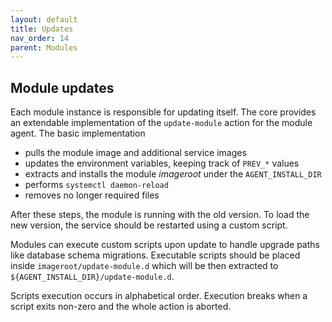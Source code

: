 ```yaml
---
layout: default
title: Updates
nav_order: 14
parent: Modules
---
```


## Module updates

Each module instance is responsible for updating itself.
The core provides an extendable implementation of the `update-module` action for the module agent.
The basic implementation 

- pulls the module image and additional service images
- updates the environment variables, keeping track of `PREV_*` values
- extracts and installs the module _imageroot_ under the `AGENT_INSTALL_DIR`
- performs `systemctl daemon-reload`
- removes no longer required files

After these steps, the module is running with the old version. To load the new version,
the service should be restarted using a custom script.

Modules can execute custom scripts upon update to handle upgrade paths like database schema migrations.
Executable scripts should be placed inside `imageroot/update-module.d` which will be then extracted to `${AGENT_INSTALL_DIR}/update-module.d`.

Scripts execution occurs in alphabetical order. Execution breaks when a script exits non-zero and the whole action is aborted.

